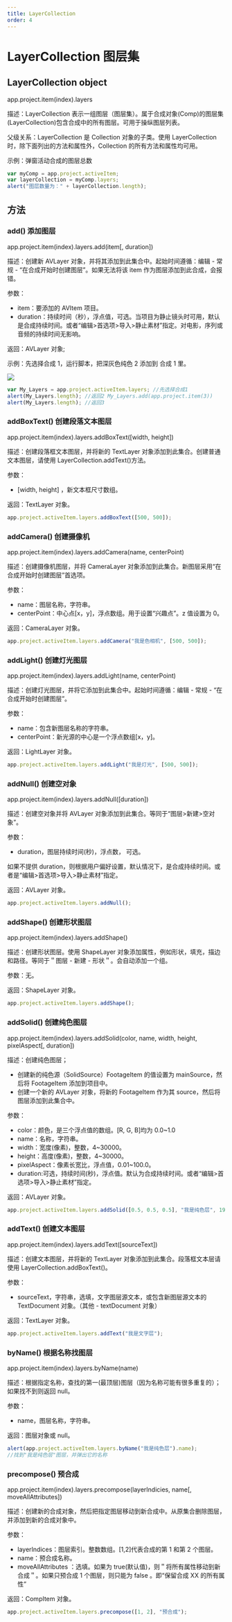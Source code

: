 ```yaml
---
title: LayerCollection
order: 4
---
```


# LayerCollection 图层集

## LayerCollection object

app.project.item(index).layers

描述：LayerCollection 表示一组图层（图层集）。属于合成对象(Comp)的图层集(LayerCollection)包含合成中的所有图层。可用于操纵图层列表。

父级关系：LayerCollection 是 Collection 对象的子类。使用 LayerCollection 时，除下面列出的方法和属性外，Collection 的所有方法和属性均可用。

示例：弹窗活动合成的图层总数

```javascript
var myComp = app.project.activeItem;
var layerCollection = myComp.layers;
alert("图层数量为：" + layerCollection.length);
```

## 方法

### add() 添加图层

app.project.item(index).layers.add(item[, duration])

描述：创建新 AVLayer 对象，并将其添加到此集合中。起始时间遵循：编辑 - 常规 -
“在合成开始时创建图层”。如果无法将该 item 作为图层添加到此合成，会报错。

参数：

- item：要添加的 AVItem 项目。
- duration：持续时间（秒），浮点值，可选。当项目为静止镜头时可用，默认是合成持续时间。或者“编辑>首选项>导入>静止素材”指定。对电影，序列或音频的持续时间无影响。

返回：AVLayer 对象;

示例：先选择合成 1，运行脚本，把深灰色纯色 2 添加到 合成 1 里。

![](https://mir.yuelili.com/2021/07/59f87fb98b1eaea8853a67d04260432c.png)

```javascript
var My_Layers = app.project.activeItem.layers; //先选择合成1
alert(My_Layers.length); //返回2 My_Layers.add(app.project.item(3))
alert(My_Layers.length); //返回3
```

### addBoxText() 创建段落文本图层

app.project.item(index).layers.addBoxText([width, height])

描述：创建段落框文本图层，并将新的 TextLayer 对象添加到此集合。创建普通文本图层，请使用 LayerCollection.addText()方法。

参数：

- [width, height] ，新文本框尺寸数组。

返回：TextLayer 对象。

```javascript
app.project.activeItem.layers.addBoxText([500, 500]);
```

### addCamera() 创建摄像机

app.project.item(index).layers.addCamera(name, centerPoint)

描述：创建摄像机图层，并将 CameraLayer 对象添加到此集合。新图层采用“在合成开始时创建图层”首选项。

参数：

- name：图层名称，字符串。
- centerPoint：中心点[x，y]，浮点数组。用于设置“兴趣点”。z 值设置为 0。

返回：CameraLayer 对象。

```javascript
app.project.activeItem.layers.addCamera("我是色相机", [500, 500]);
```

### addLight() 创建灯光图层

app.project.item(index).layers.addLight(name, centerPoint)

描述：创建灯光图层，并将它添加到此集合中。起始时间遵循：编辑 - 常规 - “在合成开始时创建图层”。

参数：

- name：包含新图层名称的字符串。
- centerPoint：新光源的中心是一个浮点数组[x，y]。

返回：LightLayer 对象。

```javascript
app.project.activeItem.layers.addLight("我是灯光", [500, 500]);
```

### addNull() 创建空对象

app.project.item(index).layers.addNull([duration])

描述：创建空对象并将 AVLayer 对象添加到此集合。等同于“图层>新建>空对象”。

参数：

- duration，图层持续时间(秒)，浮点数， 可选。

如果不提供 duration，则根据用户偏好设置，默认情况下，是合成持续时间。或者是“编辑>首选项>导入>静止素材”指定。

返回：AVLayer 对象。

```javascript
app.project.activeItem.layers.addNull();
```

### addShape() 创建形状图层

app.project.item(index).layers.addShape()

描述：创建形状图层。使用 ShapeLayer 对象添加属性，例如形状，填充，描边和路径。等同于＂图层 - 新建 - 形状＂。会自动添加一个组。

参数：无。

返回：ShapeLayer 对象。

```javascript
app.project.activeItem.layers.addShape();
```

### addSolid() 创建纯色图层

app.project.item(index).layers.addSolid(color, name, width, height,
pixelAspect[, duration])

描述：创建纯色图层；

- 创建新的纯色源（SolidSource）FootageItem 的值设置为 mainSource，然后将 FootageItem 添加到项目中。
- 创建一个新的 AVLayer 对象，将新的 FootageItem 作为其 source，然后将图层添加到此集合中。

参数：

- color：颜色，是三个浮点值的数组。[R, G, B]均为 0.0~1.0
- name：名称，字符串。
- width：宽度(像素)，整数，4~30000。
- height：高度(像素)，整数，4~30000。
- pixelAspect：像素长宽比，浮点值，0.01~100.0。
- duration:可选，持续时间(秒)，浮点值。默认为合成持续时间。或者“编辑>首选项>导入>静止素材”指定。

返回：AVLayer 对象。

```javascript
app.project.activeItem.layers.addSolid([0.5, 0.5, 0.5], "我是纯色层", 1920, 1080, 1);
```

### addText() 创建文本图层

app.project.item(index).layers.addText([sourceText])

描述：创建文本图层，并将新的 TextLayer 对象添加到此集合。段落框文本层请使用 LayerCollection.addBoxText()。

参数：

- sourceText，字符串，选填，文字图层源文本，或包含新图层源文本的 TextDocument 对象。（其他 - textDocument 对象）

返回：TextLayer 对象。

```javascript
app.project.activeItem.layers.addText("我是文字层");
```

### byName() 根据名称找图层

app.project.item(index).layers.byName(name)

描述：根据指定名称，查找的第一(最顶层)图层（因为名称可能有很多重复的）；如果找不到则返回 null。

参数：

- name，图层名称，字符串。

返回：图层对象或 null。

```javascript
alert(app.project.activeItem.layers.byName("我是纯色层").name);
//找到"我是纯色层"图层，并弹出它的名称
```

### precompose() 预合成

app.project.item(index).layers.precompose(layerIndicies, name[,
moveAllAttributes])

描述：创建新的合成对象，然后把指定图层移动到新合成中。从原集合删除图层，并添加到新的合成对象中。

参数：

- layerIndices：图层索引。整数数组。[1,2]代表合成的第 1 和第 2 个图层。
- name：预合成名称。
- moveAllAttributes ：选填。如果为 true(默认值)，则＂将所有属性移动到新合成＂。如果只预合成 1 个图层，则只能为 false 。即“保留合成 XX 的所有属性”

返回：CompItem 对象。

```javascript
app.project.activeItem.layers.precompose([1, 2], "预合成");
```
